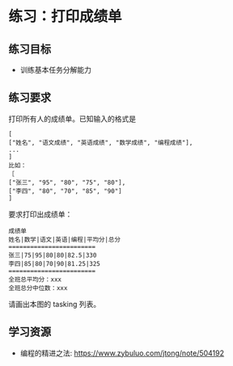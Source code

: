 # 练习：打印成绩单

## 练习目标

- 训练基本任务分解能力

## 练习要求

打印所有人的成绩单。已知输入的格式是

```
[ 
["姓名", "语文成绩", "英语成绩", "数学成绩", "编程成绩"], 
... 
] 
比如： 
［ 
["张三", "95", "80", "75", "80"], 
["李四", "80", "70", "85", "90"] 
]
```

要求打印出成绩单：

```
成绩单
姓名|数学|语文|英语|编程|平均分|总分 
========================
张三|75|95|80|80|82.5|330
李四|85|80|70|90|81.25|325
========================
全班总平均分：xxx
全班总分中位数：xxx
```

请画出本图的 tasking 列表。

## 学习资源

- 编程的精进之法: https://www.zybuluo.com/jtong/note/504192
